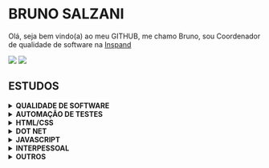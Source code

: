 # BRUNO SALZANI
Olá, seja bem vindo(a) ao meu GITHUB, me chamo Bruno, sou Coordenador de qualidade de software na [Inspand](https://www.linkedin.com/company/inspandeducacao/mycompany/)


<div> 
 <a href="https://www.linkedin.com/in/brunosalzani" target="_blank"><img src="https://img.shields.io/badge/-LinkedIn-%230077B5?style=for-the-badge&logo=linkedin&logoColor=white" target="_blank"></a> 
  <a href = "mailto:brunosalzani@hotmail.com"><img src="https://img.shields.io/badge/-Gmail-%23333?style=for-the-badge&logo=gmail&logoColor=white" target="_blank"></a> 
</div>

## ESTUDOS
<details><summary><b>QUALIDADE DE SOFTWARE</b></summary>

1. [FUNDAMENTOS QUALITY ASSURANCE: TESTPLAN E BOAS PRÁTICAS](https://cursos.alura.com.br/certificate/48e29980-9af3-4ba1-b2fa-0a7bbae60793) <br />
1. [QUALITY ASSURANCE: PLANO DE TESTES E GESTÃO DE BUGS](https://cursos.alura.com.br/certificate/2c8eaa73-b5c0-413c-93de-5457fbab3ef6) <br />
1. [GERENCIAMENTO DE QUALIDADE DE SOFTWARE PARTE 1: O DOCUMENTO MDS](https://cursos.alura.com.br/certificate/9e370fee-fc12-4a07-917a-302b048019b3) <br />
1. [BDD: BEHAVIOR DRIVEN DEVELOPMENT COM CUCUMBER](https://cursos.alura.com.br/certificate/b1956ef4-b9e1-4820-ba40-e2d1163e9068) <br />

</details>
<details><summary><b>AUTOMAÇÃO DE TESTES</b></summary>

1. [TESTES EM .NET: TESTES DE INTERFACE USANDO SELENIUM](https://cursos.alura.com.br/certificate/342ad3d1-def3-4213-aadf-3d909371112d) <br />
1. [SELENIUM: TESTES AUTOMATIZADOS DE ACEITAÇÃO EM .NET](https://cursos.alura.com.br/certificate/e2ec4168-3554-441f-a714-aa4438510503) <br />
1. [SELENIUM WEBDRIVER E C# PARTE 1: TESTES DA SUA WEB APP](https://cursos.alura.com.br/certificate/14289510-7e48-4794-9473-10c18004a68b) <br />
  
</details>
<details><summary><b>HTML/CSS</b></summary>

1. [HTML5 E CSS3 I: SUAS PRIMEIRAS PÁGINAS DA WEB](https://cursos.alura.com.br/certificate/6ac2fe58-1b2c-436c-bdbc-0824b9ccc1a5) <br />
1. [HTML5 E CSS3 II: TURBINANDO AS SUAS PÁGINAS](https://cursos.alura.com.br/certificate/b97424a9-97bc-4077-8091-8d0bd1ff247c) <br />
1. [HTML5 E CSS3 PARTE 1: CRIE UMA PÁGINA DA WEB](https://cursos.alura.com.br/certificate/1209abd4-85e0-4562-a32c-10ecb7fc886f) <br />
1. [HTML5 E CSS3 PARTE 2: POSICIONAMENTO, LISTAS E NAVEGAÇÃO](https://cursos.alura.com.br/certificate/00979dc6-15ba-43f9-bc5a-23c0ee7be7a7) <br />
1. [HTML5 E CSS3 PARTE 3: TRABALHANDO COM FORMULÁRIOS E TABELAS](https://cursos.alura.com.br/certificate/4e143324-cf13-4bdf-b8e9-822825686c4d) <br />
1. [HTML5 E CSS3 PARTE 4: AVANÇANDO NO CSS](https://cursos.alura.com.br/certificate/ad012211-a9d6-4b3c-a8b8-c80a6f08b63d) <br />
1. [FLEXBOX: POSICIONE ELEMENTOS NA TELA](https://cursos.alura.com.br/certificate/1e25c3b2-d4e9-4e0b-aaa6-8033fa1afb0c) <br />
1. [ARQUITETURA CSS: DESCOMPLICANDO OS PROBLEMAS](https://cursos.alura.com.br/certificate/15188794-4aab-4a32-9b5f-4a1d3de8b23d) <br />
1. [WEB DESIGN RESPONSIVO: PÁGINAS QUE SE ADAPTAM DO MOBILE AO DESK](https://cursos.alura.com.br/certificate/4bda398d-2d2d-42ed-a9b9-cf12bcd17e1c) <br />
1. [LAYOUTS RESPONSIVOS: TRABALHANDO COM LAYOUTS MOBILE](https://cursos.alura.com.br/certificate/b7400ec7-b6a0-48e3-a3cb-9b690b39be60) <br />
1. [BOOTSTRAP 4: CRIANDO UMA LANDING PAGE RESPONSIVA](https://cursos.alura.com.br/certificate/aff894c5-b2ae-4f98-a84f-22270488cf79) <br />
1. [BOOTSTRAP: CRIAÇÃO DE UMA SINGLE-PAGE RESPONSIVA](https://cursos.alura.com.br/certificate/2a0adb8a-fa81-4e18-ae24-e5edb390cd5b) <br />
  
</details>
<details><summary><b>DOT NET</b></summary>

1. [C# PARTE 1: PRIMEIROS PASSOS](https://cursos.alura.com.br/certificate/2c553ec8-89c7-4be9-a4ec-f771094fc050) <br />
1. [C# PARTE 2: ENTENDENDO A ORIENTAÇÃO A OBJETOS](https://cursos.alura.com.br/certificate/bcfb9e4c-b97b-440b-81b4-ecf75d1201f2) <br />
1. [C# PARTE 3: ENTENDENDO HERANÇA E INTERFACE](https://cursos.alura.com.br/certificate/6762bd8a-3eac-4059-857b-3955833e69cd) <br />
1. [C# PARTE 4: ENTENDENDO EXCEÇÕES](https://cursos.alura.com.br/certificate/da9e1e4b-1549-4005-b43a-34bd4bb749c6) <br />
1. [C# PARTE 5: BIBLIOTECAS DLLS, DOCUMENTAÇÃO E USANDO O NUGET](https://cursos.alura.com.br/certificate/8ef3060c-3e38-449b-b6ec-fca05142a786) <br />
1. [C# PARTE 6: STRINGS, EXPRESSÕES REGULARES E A CLASSE OBJECT](https://cursos.alura.com.br/certificate/c47b2e12-0d44-4cca-ad32-e115e647570a) <br />
1. [C# PARTE 7: ARRAY E TIPOS GENÉRICOS](https://cursos.alura.com.br/certificate/22df26d6-6b79-4b21-8c97-56776569cd20) <br />
1. [C# PARTE 8: LIST, LAMBDA, LINQ](https://cursos.alura.com.br/certificate/f413c153-6190-4b78-bdad-c8cbe5fbe567) <br />
1. [C# PARTE 9: ENTRADA E SAÍDA (I/O) COM STREAMS](https://cursos.alura.com.br/certificate/96acfcac-0165-49fd-b324-85f7522361c5) <br /> 
1. [C# E ORIENTAÇÃO A OBJETOS](https://cursos.alura.com.br/degree/certificate/ca8bf1a4-bf4d-47ab-8826-d4de8b0f06d5) <br />

</details>
<details><summary><b>JAVASCRIPT</b></summary>
  
1. [JAVASCRIPT E HTML: DESENVOLVA UM JOGO E PRATIQUE LÓGICA DE PROGRAMAÇÃO](https://cursos.alura.com.br/certificate/c3abd570-36ac-4f45-adb9-8a79744dc5bd)<br />
1. [JAVASCRIPT: PROGRAMANDO NA LINGUAGEM DA WEB](https://cursos.alura.com.br/certificate/ce4fce5e-5654-4d9e-ae48-66f7c9a4d779)<br />
1. [JAVASCRIPT: CONHECENDO O BROWSER E PADRÕES DE PROJETO](https://cursos.alura.com.br/certificate/334e425b-c8a1-49ed-8e29-ee64be9a8ce9)<br />
1. [NODE.JS: INOVANDO COM JAVASCRIPT NO BACKEND](https://cursos.alura.com.br/certificate/a235a5a5-ffb8-4fd7-9a85-a2c784d784c7)<br />
1. [FORMAÇÃO VUE.JS](https://cursos.alura.com.br/degree/certificate/b27389b5-9622-4515-b751-810c5b540e30) <br />

</details>
<details><summary><b>INTERPESSOAL</b></summary>
  
1. [RELACIONAMENTO INTERPESSOAL: APRENDA A LIDAR MELHOR COM VOCÊ E COM O OUTRO](https://cursos.alura.com.br/certificate/c8f592e0-c24f-44e1-b812-f4f9dc6c1143) <br />
1. [LIDERANÇA: APRENDENDO SOBRE A MISSÃO E PROPÓSITO DE LIDERAR PESSOAS](https://cursos.alura.com.br/certificate/08cf1ab0-6012-49fe-9d62-844bac5073e9) <br />
1. [DELEGAÇÃO DE TAREFAS: OBTENHA O MELHOR DO SEU TIME](https://cursos.alura.com.br/certificate/7fdfc78f-3b34-49d9-9d53-15a05f32543d) <br />

</details>
<details><summary><b>OUTROS</b></summary>
 
1. [PROGRAMADOR DE SISTEMAS](http://www1.intranet.sp.senac.br/senac_solution/pss/relatorios/certificados/NBASVIARAPIDA/mod29.cfm?CRYPTALGID=8a7656e2-cd47-11eb-9977-f7340aa3fd80&dt=2021-06-14-16.34.31.000000)<br /> 
1. [HTTP: ENTENDENDO A WEB POR BAIXO DOS PANOS](https://cursos.alura.com.br/certificate/d5f0a4c0-7aeb-4e95-b955-81ddac432234) <br />
1. [GIT E GITHUB: CONTROLE E COMPARTILHE SEU CÓDIGO](https://cursos.alura.com.br/certificate/b3108efd-0480-49ad-9327-568fbee30ea6) <br />
1. [SCRUM: AGILIDADE EM SEU PROJETO](https://cursos.alura.com.br/certificate/7216f842-0614-4eea-8040-a68275d7d489) <br />
1. [ORGANIZAÇÃO DE EQUIPES ÁGEIS: OS PAPÉIS EXISTENTES EM UMA EQUIPE](https://cursos.alura.com.br/certificate/a54190d3-4dc0-4d51-9b7e-bead4a196f2e) <br />

</details>
